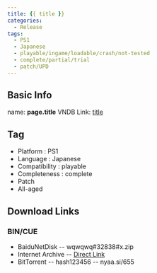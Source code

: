 ```yaml
---
title: {{ title }}
categories:
  - Release
tags:
  - PS1
  - Japanese
  - playable/ingame/loadable/crash/not-tested
  - complete/partial/trial
  - patch/UPD
---
```

## Basic Info

name: **page.title**
VNDB Link: [title](https://vndb.org/r)

## Tag
 - Platform : PS1
 - Language : Japanese
 - Compatibility : playable
 - Completeness : complete
 - Patch
 - All-aged

## Download Links
### BIN/CUE
 - BaiduNetDisk
 -- wqwqwq#32838#x.zip
 - Internet Archive
 -- [Direct Link]()
 - BitTorrent
 -- hash123456
 -- nyaa.si/655